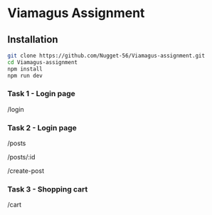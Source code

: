 # Viamagus Assignment

## Installation

```bash
git clone https://github.com/Nugget-56/Viamagus-assignment.git
cd Viamagus-assignment
npm install
npm run dev
```
### Task 1 - Login page

/login

### Task 2 - Login page

/posts

/posts/:id

/create-post

### Task 3 - Shopping cart

/cart